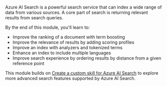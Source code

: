 Azure AI Search is a powerful search service that can index a wide range of data from various sources. A core part of search is returning relevant results from search queries.

By the end of this module, you'll learn to:

- Improve the ranking of a document with term boosting
- Improve the relevance of results by adding scoring profiles
- Improve an index with analyzers and tokenized terms
- Enhance an index to include multiple languages
- Improve search experience by ordering results by distance from a given reference point

This module builds on [Create a custom skill for Azure AI Search](/training/modules/create-enrichment-pipeline-azure-cognitive-search) to explore more advanced search features supported by Azure AI Search.